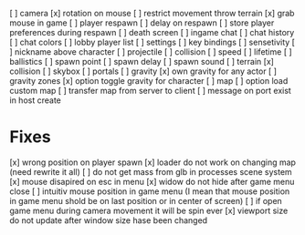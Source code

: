 [ ] camera
    [x] rotation on mouse
    [ ] restrict movement throw terrain
[x] grab mouse in game
[ ] player respawn
    [ ] delay on respawn
        [ ] store player preferences during respawn
        [ ] death screen
[ ] ingame chat
    [ ] chat history
    [ ] chat colors
[ ] lobby player list
[ ] settings
    [ ] key bindings
    [ ] sensetivity
[ ] nickname above character
[ ] projectile
    [ ] collision
    [ ] speed
    [ ] lifetime
    [ ] ballistics
    [ ] spawn point
    [ ] spawn delay
    [ ] spawn sound
[ ] terrain
    [x] collision
    [ ] skybox
    [ ] portals
[ ] gravity
    [x] own gravity for any actor
    [ ] gravity zones
    [x] option toggle gravity for character
[ ] map
    [ ] option load custom map
    [ ] transfer map from server to client
[ ] message on port exist in host create

# Fixes
[x] wrong position on player spawn
    [x] loader do not work on changing map (need rewrite it all)
[ ] do not get mass from glb in processes scene system
[x] mouse disapired on esc in menu
[x] widow do not hide after game menu close
[ ] intuitiv mouse position in game menu (I mean that mouse position in game menu shold be on last position or in center of screen) 
[ ] if open game menu during camera movement it will be spin ever
[x] viewport size do not update after window size hase been changed